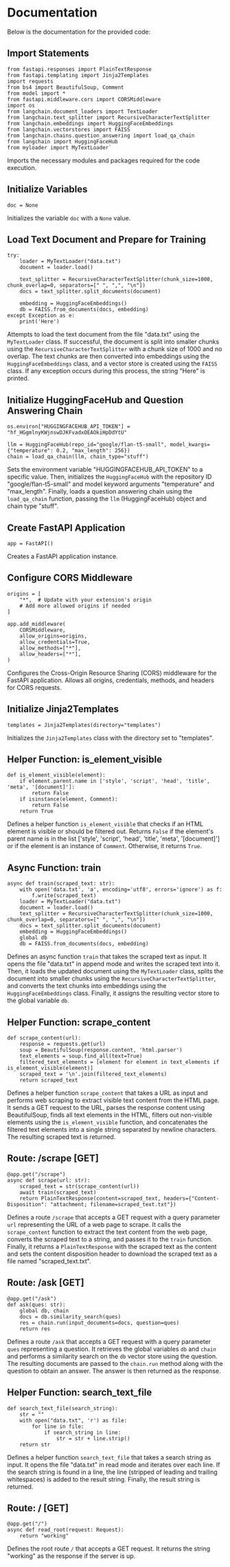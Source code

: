 
# Documentation

Below is the documentation for the provided code:

## Import Statements


```from fastapi import FastAPI, Request
from fastapi.responses import PlainTextResponse
from fastapi.templating import Jinja2Templates
import requests
from bs4 import BeautifulSoup, Comment
from model import *
from fastapi.middleware.cors import CORSMiddleware
import os
from langchain.document_loaders import TextLoader
from langchain.text_splitter import RecursiveCharacterTextSplitter
from langchain.embeddings import HuggingFaceEmbeddings
from langchain.vectorstores import FAISS
from langchain.chains.question_answering import load_qa_chain
from langchain import HuggingFaceHub
from myloader import MyTextLoader` 
```

Imports the necessary modules and packages required for the code execution.

## Initialize Variables

```
doc = None
```

Initializes the variable `doc` with a `None` value.

## Load Text Document and Prepare for Training

```
try:
    loader = MyTextLoader("data.txt")
    document = loader.load()

    text_splitter = RecursiveCharacterTextSplitter(chunk_size=1000, chunk_overlap=0, separators=[" ", ",", "\n"])
    docs = text_splitter.split_documents(document)

    embedding = HuggingFaceEmbeddings()
    db = FAISS.from_documents(docs, embedding)
except Exception as e:
    print('Here')
```

Attempts to load the text document from the file "data.txt" using the `MyTextLoader` class. If successful, the document is split into smaller chunks using the `RecursiveCharacterTextSplitter` with a chunk size of 1000 and no overlap. The text chunks are then converted into embeddings using the `HuggingFaceEmbeddings` class, and a vector store is created using the `FAISS` class. If any exception occurs during this process, the string "Here" is printed.

## Initialize HuggingFaceHub and Question Answering Chain

```
os.environ["HUGGINGFACEHUB_API_TOKEN"] = "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"

llm = HuggingFaceHub(repo_id="google/flan-t5-small", model_kwargs={"temperature": 0.2, "max_length": 256})
chain = load_qa_chain(llm, chain_type="stuff") 
```
Sets the environment variable "HUGGINGFACEHUB_API_TOKEN" to a specific value. Then, initializes the `HuggingFaceHub` with the repository ID "google/flan-t5-small" and model keyword arguments "temperature" and "max_length". Finally, loads a question answering chain using the `load_qa_chain` function, passing the `llm` (HuggingFaceHub) object and chain type "stuff".

## Create FastAPI Application

```
app = FastAPI()
```

Creates a FastAPI application instance.

## Configure CORS Middleware

```
origins = [
    "*",  # Update with your extension's origin
    # Add more allowed origins if needed
]

app.add_middleware(
    CORSMiddleware,
    allow_origins=origins,
    allow_credentials=True,
    allow_methods=["*"],
    allow_headers=["*"],
)
```

Configures the Cross-Origin Resource Sharing (CORS) middleware for the FastAPI application. Allows all origins, credentials, methods, and headers for CORS requests.

## Initialize Jinja2Templates

```
templates = Jinja2Templates(directory="templates")
```

Initializes the `Jinja2Templates` class with the directory set to "templates".

## Helper Function: is_element_visible

```
def is_element_visible(element):
    if element.parent.name in ['style', 'script', 'head', 'title', 'meta', '[document]']:
        return False
    if isinstance(element, Comment):
        return False
    return True
```

Defines a helper function `is_element_visible` that checks if an HTML element is visible or should be filtered out. Returns `False` if the element's parent name is in the list ['style', 'script', 'head', 'title', 'meta', '[document]'] or if the element is an instance of `Comment`. Otherwise, it returns `True`.

## Async Function: train
```
async def train(scraped_text: str):
    with open('data.txt', 'a', encoding='utf8', errors='ignore') as f:
        f.write(scraped_text)
    loader = MyTextLoader("data.txt")
    document = loader.load()
    text_splitter = RecursiveCharacterTextSplitter(chunk_size=1000, chunk_overlap=0, separators=[" ", ",", "\n"])
    docs = text_splitter.split_documents(document)
    embedding = HuggingFaceEmbeddings()
    global db
    db = FAISS.from_documents(docs, embedding) 
```
Defines an async function `train` that takes the scraped text as input. It opens the file "data.txt" in append mode and writes the scraped text into it. Then, it loads the updated document using the `MyTextLoader` class, splits the document into smaller chunks using the `RecursiveCharacterTextSplitter`, and converts the text chunks into embeddings using the `HuggingFaceEmbeddings` class. Finally, it assigns the resulting vector store to the global variable `db`.


## Helper Function: scrape_content
```
def scrape_content(url):
    response = requests.get(url)
    soup = BeautifulSoup(response.content, 'html.parser')
    text_elements = soup.find_all(text=True)
    filtered_text_elements = [element for element in text_elements if is_element_visible(element)]
    scraped_text = '\n'.join(filtered_text_elements)
    return scraped_text
``` 

Defines a helper function `scrape_content` that takes a URL as input and performs web scraping to extract visible text content from the HTML page. It sends a GET request to the URL, parses the response content using BeautifulSoup, finds all text elements in the HTML, filters out non-visible elements using the `is_element_visible` function, and concatenates the filtered text elements into a single string separated by newline characters. The resulting scraped text is returned.

## Route: /scrape [GET]

```
@app.get("/scrape")
async def scrape(url: str):
    scraped_text = str(scrape_content(url))
    await train(scraped_text)
    return PlainTextResponse(content=scraped_text, headers={"Content-Disposition": "attachment; filename=scraped_text.txt"})
```

Defines a route `/scrape` that accepts a GET request with a query parameter `url` representing the URL of a web page to scrape. It calls the `scrape_content` function to extract the text content from the web page, converts the scraped text to a string, and passes it to the `train` function. Finally, it returns a `PlainTextResponse` with the scraped text as the content and sets the content disposition header to download the scraped text as a file named "scraped_text.txt".

## Route: /ask [GET]

```
@app.get("/ask")
def ask(ques: str):
    global db, chain
    docs = db.similarity_search(ques)
    res = chain.run(input_documents=docs, question=ques)
    return res 
```
Defines a route `/ask` that accepts a GET request with a query parameter `ques` representing a question. It retrieves the global variables `db` and `chain` and performs a similarity search on the `db` vector store using the question. The resulting documents are passed to the `chain.run` method along with the question to obtain an answer. The answer is then returned as the response.

## Helper Function: search_text_file

```
def search_text_file(search_string):
    str = ""
    with open("data.txt", 'r') as file:
        for line in file:
            if search_string in line:
                str = str + line.strip()
    return str 

```
Defines a helper function `search_text_file` that takes a search string as input. It opens the file "data.txt" in read mode and iterates over each line. If the search string is found in a line, the line (stripped of leading and trailing whitespaces) is added to the result string. Finally, the result string is returned.

## Route: / [GET]

```
@app.get("/")
async def read_root(request: Request):
    return "working"
```
Defines the root route `/` that accepts a GET request. It returns the string "working" as the response if the server is up.
